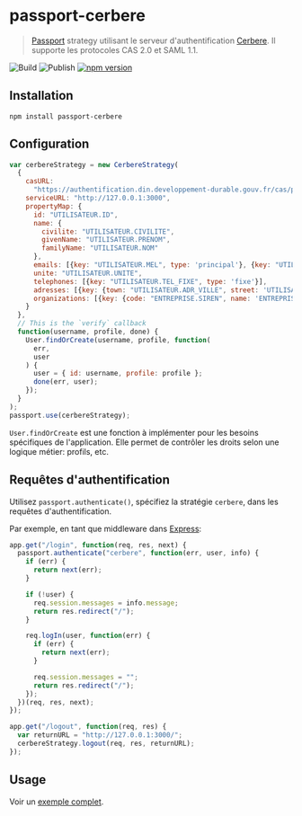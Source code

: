 # passport-cerbere

> [Passport](http://passportjs.org/) strategy utilisant le serveur d'authentification [Cerbere](https://authentification.din.developpement-durable.gouv.fr). Il supporte les protocoles CAS 2.0 et SAML 1.1.

![Build](https://github.com/MTES-MCT/passport-cerbere/workflows/Build/badge.svg)
![Publish](https://github.com/MTES-MCT/passport-cerbere/workflows/Publish/badge.svg?event=release)
[![npm version](https://badge.fury.io/js/passport-cerbere.svg)](https://badge.fury.io/js/passport-cerbere)

## Installation

```shell
npm install passport-cerbere
```

## Configuration

```javascript
var cerbereStrategy = new CerbereStrategy(
  {
    casURL:
      "https://authentification.din.developpement-durable.gouv.fr/cas/public",
    serviceURL: "http://127.0.0.1:3000",
    propertyMap: {
      id: "UTILISATEUR.ID",
      name: {
        civilite: "UTILISATEUR.CIVILITE",
        givenName: "UTILISATEUR.PRENOM",
        familyName: "UTILISATEUR.NOM"
      },
      emails: [{key: "UTILISATEUR.MEL", type: 'principal'}, {key: "UTILISATEUR.MELPR", type: 'professionnel'}],
      unite: "UTILISATEUR.UNITE",
      telephones: [{key: "UTILISATEUR.TEL_FIXE", type: 'fixe'}],
      adresses: [{key: {town: "UTILISATEUR.ADR_VILLE", street: 'UTILISATEUR.ADR_RUE', streetcode: 'UTILISATEUR.ADR_CODEPOSTAL', country: 'UTILISATEUR.ADR_PAYS_NOM'}, type: 'principale'}, {key: {town: "ENTREPRISE.ADR_VILLE", street: 'ENTREPRISE.ADR_RUE', streetcode: 'ENTREPRISE.ADR_CODEPOSTAL', country: 'ENTREPRISE.ADR_PAYS_NOM'}, type: 'entreprise'}],
      organizations: [{key: {code: "ENTREPRISE.SIREN", name: 'ENTREPRISE.RAISON_SOCIALE'}, type: 'principale'}]
    }
  },
  // This is the `verify` callback
  function(username, profile, done) {
    User.findOrCreate(username, profile, function(
      err,
      user
    ) {
      user = { id: username, profile: profile };
      done(err, user);
    });
  }
);
passport.use(cerbereStrategy);
```

`User.findOrCreate` est une fonction à implémenter pour les besoins spécifiques de l'application. Elle permet de contrôler les droits selon une logique métier: profils, etc.

## Requêtes d'authentification

Utilisez `passport.authenticate()`, spécifiez la stratégie `cerbere`, dans les requêtes d'authentification.

Par exemple, en tant que middleware dans [Express](http://expressjs.com/):

```javascript
app.get("/login", function(req, res, next) {
  passport.authenticate("cerbere", function(err, user, info) {
    if (err) {
      return next(err);
    }

    if (!user) {
      req.session.messages = info.message;
      return res.redirect("/");
    }

    req.logIn(user, function(err) {
      if (err) {
        return next(err);
      }

      req.session.messages = "";
      return res.redirect("/");
    });
  })(req, res, next);
});

app.get("/logout", function(req, res) {
  var returnURL = "http://127.0.0.1:3000/";
  cerbereStrategy.logout(req, res, returnURL);
});
```

## Usage

Voir un [exemple complet](https://github.com/MTES-MCT/cerbere-nodejs).
